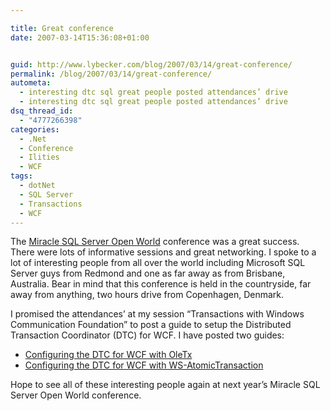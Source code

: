```yaml
---

title: Great conference
date: 2007-03-14T15:36:08+01:00


guid: http://www.lybecker.com/blog/2007/03/14/great-conference/
permalink: /blog/2007/03/14/great-conference/
autometa:
  - interesting dtc sql great people posted attendances’ drive
  - interesting dtc sql great people posted attendances’ drive
dsq_thread_id:
  - "4777266398"
categories:
  - .Net
  - Conference
  - Ilities
  - WCF
tags:
  - dotNet
  - SQL Server
  - Transactions
  - WCF
---
```

The [Miracle SQL Server Open World](http://www.miracleas.dk/) conference was a great success. There were lots of informative sessions and great networking. I spoke to a lot of interesting people from all over the world including Microsoft SQL Server guys from Redmond and one as far away as from Brisbane, Australia. Bear in mind that this conference is held in the countryside, far away from anything, two hours drive from Copenhagen, Denmark.

I promised the attendances’ at my session &#8220;Transactions with Windows Communication Foundation&#8221; to post a guide to setup the Distributed Transaction Coordinator (DTC) for WCF. I have posted two guides:

  * [Configuring the DTC for WCF with OleTx](http://www.lybecker.com/blog/2007/03/12/configuring-the-dtc-for-wcf-with-oletx/)
  * [Configuring the DTC for WCF with WS-AtomicTransaction](http://www.lybecker.com/blog/2007/03/12/configuring-the-dtc-for-wcf-with-ws-atomictransaction/)

Hope to see all of these interesting people again at next year’s Miracle SQL Server Open World conference.
